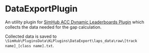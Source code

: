 # DataExportPlugin

An utility plugin for [SimHub ACC Dynamic Leaderboards Plugin] which collects the data needed for the gap calculation.

Collected data is saved to `\SimHub\PluginsData\KLPlugins\DataExport\laps_data\raw\[track name]_[class name].txt`.

[SimHub ACC Dynamic Leaderboards Plugin]: https://github.com/kaiusl/KLPlugins.DynLeaderboards